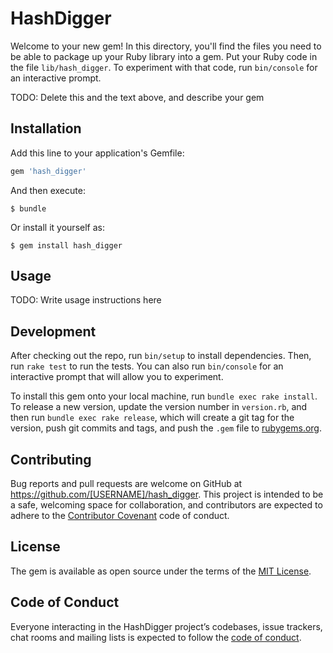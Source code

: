 # HashDigger

Welcome to your new gem! In this directory, you'll find the files you need to be able to package up your Ruby library into a gem. Put your Ruby code in the file `lib/hash_digger`. To experiment with that code, run `bin/console` for an interactive prompt.

TODO: Delete this and the text above, and describe your gem

## Installation

Add this line to your application's Gemfile:

```ruby
gem 'hash_digger'
```

And then execute:

    $ bundle

Or install it yourself as:

    $ gem install hash_digger

## Usage

TODO: Write usage instructions here

## Development

After checking out the repo, run `bin/setup` to install dependencies. Then, run `rake test` to run the tests. You can also run `bin/console` for an interactive prompt that will allow you to experiment.

To install this gem onto your local machine, run `bundle exec rake install`. To release a new version, update the version number in `version.rb`, and then run `bundle exec rake release`, which will create a git tag for the version, push git commits and tags, and push the `.gem` file to [rubygems.org](https://rubygems.org).

## Contributing

Bug reports and pull requests are welcome on GitHub at https://github.com/[USERNAME]/hash_digger. This project is intended to be a safe, welcoming space for collaboration, and contributors are expected to adhere to the [Contributor Covenant](http://contributor-covenant.org) code of conduct.

## License

The gem is available as open source under the terms of the [MIT License](https://opensource.org/licenses/MIT).

## Code of Conduct

Everyone interacting in the HashDigger project’s codebases, issue trackers, chat rooms and mailing lists is expected to follow the [code of conduct](https://github.com/[USERNAME]/hash_digger/blob/master/CODE_OF_CONDUCT.md).
